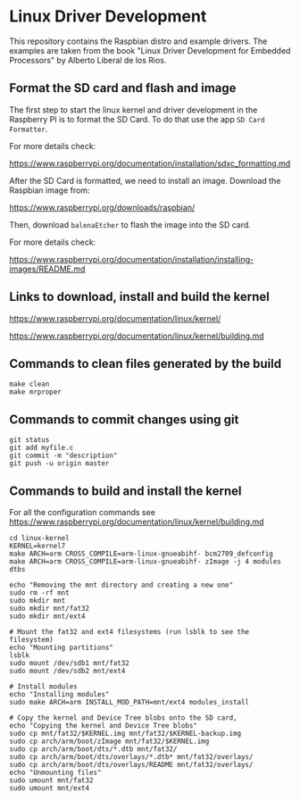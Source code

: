 
# Linux Driver Development

This repository contains the Raspbian distro and example drivers. The examples
are taken from the book "Linux Driver Development for Embedded Processors" by
Alberto Liberal de los Rios.

## Format the SD card and flash and image

The first step to start the linux kernel and driver development in the Raspberry PI
is to format the SD Card. To do that use the app `SD Card Formatter`.

For more details check:

https://www.raspberrypi.org/documentation/installation/sdxc_formatting.md

After the SD Card is formatted, we need to install an image. Download the Raspbian
image from:

https://www.raspberrypi.org/downloads/raspbian/

Then, download `balenaEtcher` to flash the image into the SD card.

For more details check:

https://www.raspberrypi.org/documentation/installation/installing-images/README.md


## Links to download, install and build the kernel

https://www.raspberrypi.org/documentation/linux/kernel/

https://www.raspberrypi.org/documentation/linux/kernel/building.md

## Commands to clean files generated by the build

```shell
make clean
make mrproper
```

## Commands to commit changes using git

```shell
git status
git add myfile.c 
git commit -m "description"
git push -u origin master
```

## Commands to build and install the kernel 

For all the configuration commands see https://www.raspberrypi.org/documentation/linux/kernel/building.md

```shell
cd linux-kernel
KERNEL=kernel7
make ARCH=arm CROSS_COMPILE=arm-linux-gnueabihf- bcm2709_defconfig
make ARCH=arm CROSS_COMPILE=arm-linux-gnueabihf- zImage -j 4 modules dtbs

echo "Removing the mnt directory and creating a new one"
sudo rm -rf mnt
sudo mkdir mnt
sudo mkdir mnt/fat32
sudo mkdir mnt/ext4

# Mount the fat32 and ext4 filesystems (run lsblk to see the filesystem)
echo "Mounting partitions"
lsblk
sudo mount /dev/sdb1 mnt/fat32
sudo mount /dev/sdb2 mnt/ext4

# Install modules
echo "Installing modules"
sudo make ARCH=arm INSTALL_MOD_PATH=mnt/ext4 modules_install

# Copy the kernel and Device Tree blobs onto the SD card,
echo "Copying the kernel and Device Tree blobs"
sudo cp mnt/fat32/$KERNEL.img mnt/fat32/$KERNEL-backup.img
sudo cp arch/arm/boot/zImage mnt/fat32/$KERNEL.img
sudo cp arch/arm/boot/dts/*.dtb mnt/fat32/
sudo cp arch/arm/boot/dts/overlays/*.dtb* mnt/fat32/overlays/
sudo cp arch/arm/boot/dts/overlays/README mnt/fat32/overlays/
echo "Unmounting files"
sudo umount mnt/fat32
sudo umount mnt/ext4






